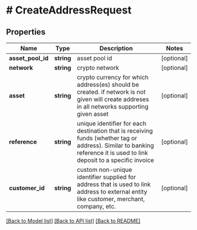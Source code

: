 # # CreateAddressRequest

## Properties

Name | Type | Description | Notes
------------ | ------------- | ------------- | -------------
**asset_pool_id** | **string** | asset pool id | [optional]
**network** | **string** | crypto network | [optional]
**asset** | **string** | crypto currency for which address(es) should be created. if network is not given will create addreses in all networks supporting given asset | [optional]
**reference** | **string** | unique identifier for each destination that is receiving funds (whether tag or address). Similar to banking reference it is used to link deposit to a specific invoice | [optional]
**customer_id** | **string** | custom non-unique identifier supplied for address that is used to link address to external entity like customer, merchant, company, etc. | [optional]

[[Back to Model list]](../../README.md#models) [[Back to API list]](../../README.md#endpoints) [[Back to README]](../../README.md)
